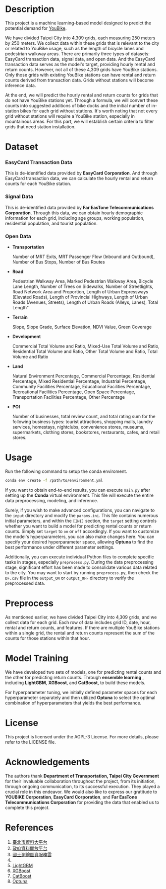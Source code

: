 # Description
This project is a machine learning-based model designed to predict the potential demand for [YouBike](https://en.youbike.com.tw/region/main/).

We have divided Taipei City into 4,309 grids, each measuring 250 meters by 250 meters. We collect data within these grids that is relevant to the city or related to YouBike usage, such as the length of bicycle lanes and pedestrian walkway areas. There are primarily three types of datasets: EasyCard transaction data, signal data, and open data. And the EasyCard transaction data serves as the model's target, providing hourly rental and return counts. However, not all of these 4,309 grids have YouBike stations. Only those grids with existing YouBike stations can have rental and return counts derived from transaction data. Grids without stations will become inference data.

At the end, we will predict the hourly rental and return counts for grids that do not have YouBike stations yet. Through a formula, we will convert these counts into suggested additions of bike docks and the initial number of in-station bikes for each grid without stations. It's worth noting that not every grid without stations will require a YouBike station, especially in mountainous areas. For this part, we will establish certain criteria to filter grids that need station installation.

# Dataset
### EasyCard Transaction Data

This is de-identified data provided by **EasyCard Corporation**. And through EasyCard transaction data, we can calculate the hourly rental and return counts for each YouBike station.



### Signal Data

This is de-identified data provided by **Far EasTone Telecommunications Corporation**. Through this data, we can obtain hourly demographic information for each grid, including age groups, working population, residential population, and tourist population.

### Open Data
- **Transportation**

    Number of MRT Exits, MRT Passenger Flow (Inbound and Outbound), Number of Bus Stops, Number of Bus Routes

- **Road**

    Pedestrian Walkway Area, Marked Pedestrian Walkway Area, Bicycle Lane Length, Number of Trees on Sidewalks, Number of Streetlights, Road Network Area and Proportion, Length of Urban Expressways (Elevated Roads), Length of Provincial Highways, Length of Urban Roads (Avenues, Streets), Length of Urban Roads (Alleys, Lanes), Total Length"

- **Terrain**

    Slope, Slope Grade, Surface Elevation, NDVI Value, Green Coverage

- **Development**

    Commercial Total Volume and Ratio, Mixed-Use Total Volume and Ratio, Residential Total Volume and Ratio, Other Total Volume and Ratio, Total Volume and Ratio

- **Land**

    Natural Environment Percentage, Commercial Percentage, Residential Percentage, Mixed Residential Percentage, Industrial Percentage, Community Facilities Percentage, Educational Facilities Percentage, Recreational Facilities Percentage, Open Space Percentage, Transportation Facilities Percentage, Other Percentage

- **POI**

    Number of businesses, total review count, and total rating sum for the following business types: tourist attractions, shopping malls, laundry services, homestays, nightclubs, convenience stores, museums, supermarkets, clothing stores, bookstores, restaurants, cafes, and retail stores.

# Usage
Run the following command to setup the conda enviroment.
``` bash
conda env create -f /path/to/environment.yml
```

If you want to obtain end-to-end results, you can execute `main.py` after setting up the **Conda** virtual environment. This file will execute the entire data preprocessing, modeling, and inference.

Surely, if you wish to make advanced configurations, you can navigate to the `input` directory and modify the `params.ini`. This file contains numerous initial parameters, and within the `[INI]` section, the `target` setting controls whether you want to build a model for predicting rental counts or return counts. Simply set `target` to `on` or `off` accordingly. If you want to customize the model's hyperparameters, you can also make changes here. You can specify your desired hyperparameter space, allowing **Optuna** to find the best performance under different parameter settings.

Additionally, you can execute individual Python files to complete specific tasks in stages, especially `preprocess.py`. During the data preprocessing stage, significant effort has been made to consolidate various data related to the city. You may want to start by running `preprocess.py`, then check the `DF.csv` file in the `output_ON` or `output_OFF` directory to verify the preprocessed data.

# Preprocess
As mentioned earlier, we have divided Taipei City into 4,309 grids, and we collect data for each grid. Each row of data includes grid ID, date, hour, rental and return counts, and features. If there are multiple YouBike stations within a single grid, the rental and return counts represent the sum of the counts for those stations within that hour.

# Model Training
We have developed two sets of models, one for predicting rental counts and the other for predicting return counts. Through **ensemble learning** , including **LightGBM**, **XGBoost**, and **CatBoost**, to build these models.

For hyperparameter tuning, we initially defined parameter spaces for each hyperparameter separately and then utilized **Optuna** to select the optimal combination of hyperparameters that yields the best performance.

# License
This project is licensed under the AGPL-3 License. For more details, please refer to the LICENSE file.

# Acknowledgements
The authors thank **Department of Transportation, Taipei City Government** for their invaluable collaboration throughout the project, from its initiation, through ongoing communication, to its successful execution. They played a crucial role in this endeavor. We would also like to express our gratitude to **YOUBIKE Corporation**, **EasyCard Corporation**, and **Far EasTone Telecommunications Corporation** for providing the data that enabled us to complete this project.

# References
1. [臺北市資料大平台](https://data.taipei/)
2. [政府資料開放平台](https://data.gov.tw/)
3. [國土測繪圖資服務雲](https://maps.nlsc.gov.tw/S09SOA/)
4.
5. [LightGBM](https://lightgbm.readthedocs.io/en/stable/)
6. [XGBoost](https://xgboost.readthedocs.io/en/stable/)
7. [CatBoost](https://catboost.ai/)
8. [Optuna](https://optuna.org/)
